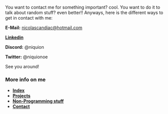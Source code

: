 You want to contact me for something important? cool.
You want to do it to talk about random stuff? even better!!
Anyways, here is the different ways to get in contact with me:

**E-Mail:** nicolascandiac@hotmail.com

[**Linkedin**](https://www.linkedin.com/in/nicol%C3%A1scandia/)

**Discord:** @niquion

**Twitter:** @niquionoe




See you around!

### More info on me

* [**Index**](https://niquion.github.io/)
* [**Projects**](https://niquion.github.io/projects)
* [**Non-Programming stuff**](https://niquion.github.io/other)
* [**Contact**](https://niquion.github.io/contact)

